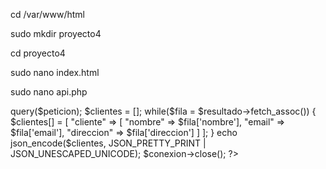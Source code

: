 cd /var/www/html

sudo mkdir proyecto4

cd proyecto4

sudo nano index.html

<!doctype html>
<html>
  <head>
  </head>
  <body>
    <div id="contenedor"></div>
    <script>
      fetch("api.php")
      .then(function(respuesta){ return respuesta.json()})
      .then(function(datos){
      console.log(datos)
        document.querySelector("#contenedor").textContent = datos[0].cliente.nombre
      })
    </script>
  </body>
</html>

sudo nano api.php

<?php
  header('Content-Type: application/json; charset=utf-8');

  $conexion = new mysqli("localhost", "prueba", "Prueba123$", "prueba");

  $peticion = "SELECT * FROM clientes";
  $resultado = $conexion->query($peticion);
  $clientes = [];

  while($fila = $resultado->fetch_assoc()) {
      $clientes[] = [
          "cliente" => [
              "nombre"    => $fila['nombre'],
              "email"     => $fila['email'],
              "direccion" => $fila['direccion']
          ]
      ];
  }
  echo json_encode($clientes, JSON_PRETTY_PRINT | JSON_UNESCAPED_UNICODE);

  $conexion->close();
?>
